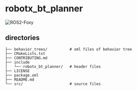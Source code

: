 # robotx_bt_planner
![ROS2-Foxy](https://github.com/OUXT-Polaris/robotx_bt_planner/workflows/ROS2-Foxy/badge.svg)
## directories
~~~
├── behavior_trees/          # xml files of behavior tree  
├── CMakeLists.txt
├── CONTRIBUTING.md
├── include
│   └── robotx_bt_planner/   # header files
├── LICENSE
├── package.xml
├── README.md
└── src/                     # source files
~~~
